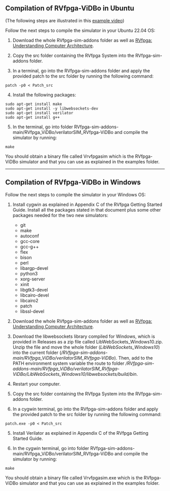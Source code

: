 ## **Compilation of RVfpga-ViDBo in Ubuntu**

(The following steps are illustrated in this [example video](https://drive.google.com/file/d/1k2nV0DwbfJ-FskXy-967qKRxBtgQzVX2/view?usp=sharing))

Follow the next steps to compile the simulator in your Ubuntu 22.04 OS:

1. Download the whole RVfpga-sim-addons folder as well as [RVfpga: Understanding Computer Architecture](https://university.imgtec.com/rvfpga-download-page-en/).

2. Copy the src folder containing the RVfpga System into the RVfpga-sim-addons folder.

3. In a terminal, go into the RVfpga-sim-addons folder and apply the provided patch to the src folder by running the following command:

```
patch -p0 < Patch_src
```

4. Install the following packages: 

```
sudo apt-get install make
sudo apt-get install -y libwebsockets-dev
sudo apt-get install verilator
sudo apt-get install g++
```

5. In the terminal, go into folder RVfpga-sim-addons-main/RVfpga_ViDBo/verilatorSIM_RVfpga-ViDBo and compile the simulator by running:

```
make
```

You should obtain a binary file called Vrvfpgasim which is the RVfpga-ViDBo simulator and that you can use as explained in the examples folder.

___

## **Compilation of RVfpga-ViDBo in Windows**

Follow the next steps to compile the simulator in your Windows OS:

1. Install cygwin as explained in Appendix C of the RVfpga Getting Started Guide. Install all the packages stated in that document plus some other packages needed for the two new simulators:

    * git
    * make 
    * autoconf
    * gcc-core 
    * gcc-g++ 
    * flex
    * bison
    * perl
    * libargp-devel
    * python3
    * xorg-server
    * xinit
    * libgtk3-devel
    * libcairo-devel
    * libcairo2
    * patch
    * libssl-devel

2. Download the whole RVfpga-sim-addons folder as well as [RVfpga: Understanding Computer Architecture](https://university.imgtec.com/rvfpga-download-page-en/).

2. Download the libwebsockets library compiled for Windows, which is provided in Releases as a zip file called LibWebSockets_Windows10.zip. Unzip the file and move the whole folder (*LibWebSockets_Windows10*) into the current folder (*<path-to-folder>/RVfpga-sim-addons-main/RVfpga_ViDBo/verilatorSIM_RVfpga-ViDBo*). Then, add to the PATH environment system variable the route to folder *<path-to-folder>/RVfpga-sim-addons-main/RVfpga_ViDBo/verilatorSIM_RVfpga-ViDBo/LibWebSockets_Windows10/libwebsockets/build/bin*.

3. Restart your computer.

3. Copy the src folder containing the RVfpga System into the RVfpga-sim-addons folder.

4. In a cygwin terminal, go into the RVfpga-sim-addons folder and apply the provided patch to the src folder by running the following command:

```
patch.exe -p0 < Patch_src
```

5. Install Verilator as explained in Appendix C of the RVfpga Getting Started Guide.


7. In the cygwin terminal, go into folder RVfpga-sim-addons-main/RVfpga_ViDBo/verilatorSIM_RVfpga-ViDBo and compile the simulator by running:

```
make
```

You should obtain a binary file called Vrvfpgasim.exe which is the RVfpga-ViDBo simulator and that you can use as explained in the examples folder.
